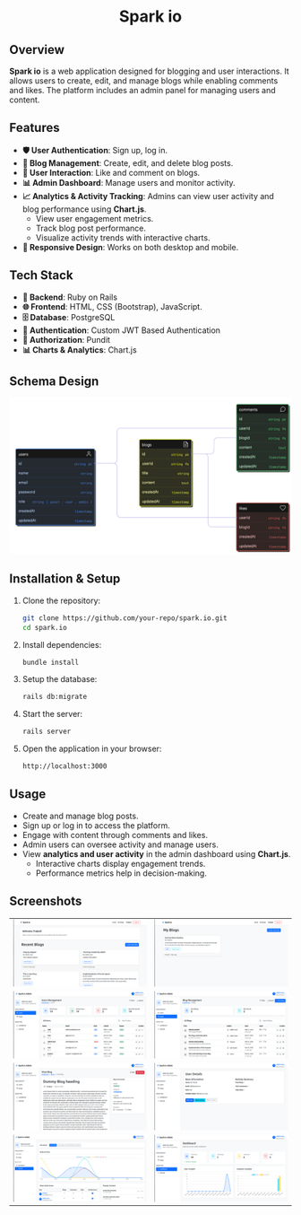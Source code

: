 <div align="center">

# Spark io

</div>

## Overview

 **Spark io** is a web application designed for blogging and user interactions. It allows users to create, edit, and manage blogs while enabling comments and likes. The platform includes an admin panel for managing users and content.

## Features

- **🛡 User Authentication**: Sign up, log in.
- **📝 Blog Management**: Create, edit, and delete blog posts.
- **💬 User Interaction**: Like and comment on blogs.
- **📊 Admin Dashboard**: Manage users and monitor activity.
- **📈 Analytics & Activity Tracking**: Admins can view user activity and blog performance using **Chart.js**.
  - View user engagement metrics.
  - Track blog post performance.
  - Visualize activity trends with interactive charts.
- **🎨 Responsive Design**: Works on both desktop and mobile.

## Tech Stack

- **🚀 Backend**: Ruby on Rails
- **🌐 Frontend**: HTML, CSS (Bootstrap), JavaScript.
- **🗄 Database**: PostgreSQL
- **🔐 Authentication**:  Custom JWT Based Authentication
- **🔏 Authorization**: Pundit
- **📊 Charts & Analytics**: Chart.js

## Schema Design
![Database Schema](/public/er-diagram.png)


## Installation & Setup

1. Clone the repository:
   ```sh
   git clone https://github.com/your-repo/spark.io.git
   cd spark.io
   ```
2. Install dependencies:
   ```sh
   bundle install
   ```
3. Setup the database:
   ```sh
   rails db:migrate
   ```
4. Start the server:
   ```sh
   rails server
   ```
5. Open the application in your browser:
   ```sh
   http://localhost:3000
   ```

## Usage

- Create and manage blog posts.
- Sign up or log in to access the platform.
- Engage with content through comments and likes.
- Admin users can oversee activity and manage users.
- View **analytics and user activity** in the admin dashboard using **Chart.js**.
  - Interactive charts display engagement trends.
  - Performance metrics help in decision-making.

## Screenshots

<div align="center">
   <table>
   <tr>
      <td><img src="/public/1.png" width="400"></td>
      <td><img src="/public/2.png" width="400"></td>
   </tr>
   <tr>
      <td><img src="/public/3.png" width="400"></td>
      <td><img src="/public/6.png" width="400"></td>
   </tr>
   <tr>
      <td><img src="/public/7.png" width="400"></td>
      <td><img src="/public/8.png" width="400"></td>
   </tr>
   <tr>
      <td><img src="/public/5.png" width="400"></td>
      <td><img src="/public/4.png" width="400"></td>
   </tr>
   </table>
</div>